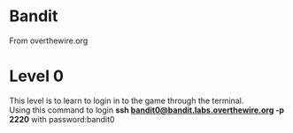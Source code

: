 # Bandit
From overthewire.org

# Level 0
This level is to learn to login in to the game through the terminal.
<br>
Using this command to login <b>ssh bandit0@bandit.labs.overthewire.org -p 2220</b> with password:bandit0
<br>

